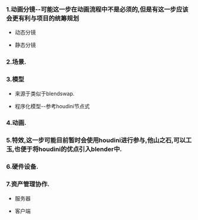 ###	1.动画分镜--可能这一步在动画流程中不是必须的,但是有这一步应该会更有利与项目的统筹规划

*	动态分镜

*	静态分镜

###	2.场景.

###	3.模型

*	来源于类似于blendswap.

*	程序化模型--参考houdini节点式

###	4.动画.

###	5.特效,这一步可能目前暂时会使用houdini进行参与,他山之石,可以工玉,也便于将houdini的优点引入blender中.

###	6.硬件设备.

###	7.资产管理协作.

*	服务器

*	客户端